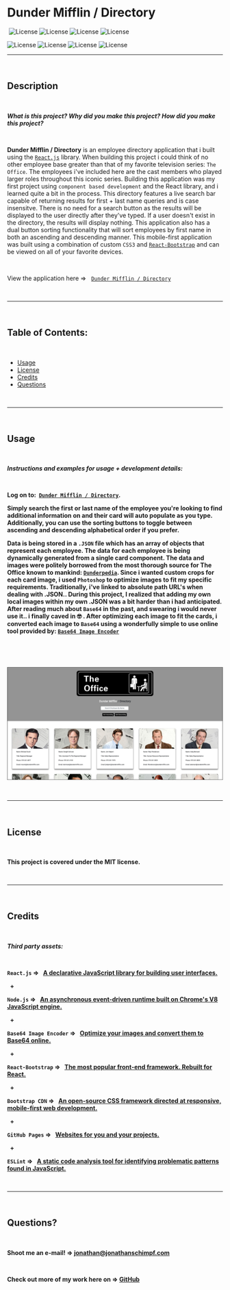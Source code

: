 # Dunder Mifflin / Directory


‎
‎‎![License](https://img.shields.io/static/v1?label=License&message=MIT&color=brightgreen) 
![License](https://img.shields.io/static/v1?label=Language&message=JavaScript&color=yellow)
![License](https://img.shields.io/static/v1?label=Library&message=React.js&color=pink) 
![License](https://img.shields.io/static/v1?label=Environment&message=Node.js&color=red)


![License](https://img.shields.io/static/v1?label=Encoding.Scheme&message=Base64&color=blueviolet)
![License](https://img.shields.io/static/v1?label=Language&message=HTML5&color=orange) ![License](https://img.shields.io/static/v1?label=Language&message=CSS3&color=blue) ![License](https://img.shields.io/static/v1?label=Framework&message=React-Bootstrap&color=green) 
  

  ---
  
  <p>&nbsp;<p>
    

## Description 

<p>&nbsp;<p>

<strong><em>What is this project? Why did you make this project? How did you make this project?</strong></em>

<p>&nbsp;<p>

<strong>Dunder Mifflin / Directory</strong> is an employee directory application that i built using the [`React.js`](https://reactjs.org/) library. When building this project i could think of no other employee base greater than that of my favorite television series: `The Office`. The employees i've included here are the cast members who played larger roles throughout this iconic series. Building this application was my first project using `component based development` and the React library, and i learned quite a bit in the process. This directory features a live search bar capable of returning results for first + last name queries and is case insensitve. There is no need for a search button as the results will be displayed to the user directly after they've typed. If a user doesn't exist in the directory, the results will display nothing. This application also has a dual button sorting functionality that will sort employees by first name in both an ascending and descending manner. This mobile-first application was built using a combination of custom `CSS3` and [`React-Bootstrap`](https://react-bootstrap.github.io/) and can be viewed on all of your favorite devices.

<p>&nbsp;<p>


View the application here =>‏‏‎ ‎‏‏‎ ‎‏‏‎ ‎‏‏[`Dunder Mifflin / Directory`](https://jonathanschimpf.github.io/Employee-Directory-ReactJS/)


<p>&nbsp;<p>


---

<p>&nbsp;<p>


## Table of Contents: 

<p>&nbsp;<p>

* [Usage](#usage)
* [License](#license)
* [Credits](#credits)
* [Questions](#questions)

<p>&nbsp;<p>

---


<p>&nbsp;<p>


## Usage


<p>&nbsp;<p>


<strong><em>Instructions and examples for usage + development details:</strong></em>

<p>&nbsp;<p>


<strong>Log on to:‏‏‎<strong> ‎‏‏‎ ‎‎‏‏[`Dunder Mifflin / Directory`](https://jonathanschimpf.github.io/Employee-Directory-ReactJS/). 

Simply search the first or last name of the employee you're looking to find additional information on and their card will auto populate as you type. Additionally, you can use the sorting buttons to toggle between ascending and descending alphabetical order if you prefer. 

Data is being stored in a `.JSON` file which has an array of objects that represent each employee. The data for each employee is being dynamically generated from a single card component. The data and images were politely borrowed from the most thorough source for The Office known to mankind: [`Dunderpedia`](https://theoffice.fandom.com/wiki/Main_Page). Since i wanted custom crops for each card image, i used `Photoshop` to optimize images to fit my specific requirements. Traditionally, i've linked to absolute path URL's when dealing with .JSON.. During this project, I realized that adding my own local images within my own .JSON was a bit harder than i had anticipated. After reading much about `Base64` in the past, and swearing i would never use it.. i finally caved in 🤓 . After optimizing each image to fit the cards, i converted each image to `Base64` using a wonderfully simple to use online tool provided by: [`Base64 Image Encoder`](https://www.base64-image.de/)





<p>&nbsp;<p>



<p>&nbsp;<p>


[![IMAGE](public/readme_content/dunder.mifflin.directory_screengrab.jpg)](https://jonathanschimpf.github.io/Employee-Directory-ReactJS/) 


<p>&nbsp;<p>


--- 


<!-- <p>&nbsp;<p>



[![IMAGE](public/assets/images/screengrab_2.jpg)](https://onlineoffline-budget-app.herokuapp.com/) 


<p>&nbsp;<p>
 


---

<p>&nbsp;</p>
<p align= "center"><img src="public/assets/images/Online_Offline_Budget_Tool_Final.gif" alt="animated" href="https://onlineoffline-budget-app.herokuapp.com/" /></p>
<p>&nbsp;</p>   


--- -->



<p>&nbsp;<p>


## License


<p>&nbsp;<p>


This project is covered under the MIT license. 


<p>&nbsp;<p>


---


<p>&nbsp;<p>


## Credits


<p>&nbsp;<p>


<strong><em>Third party assets:</strong></em>


<p>&nbsp;<p>


`React.js` =>‏‏‎ ‎ ‏‏‎ ‎[A declarative JavaScript library for building user interfaces.](https://reactjs.org/)



<p>&nbsp;‏‏‎‏‏‎ ‎<strong>+</strong></p>



`Node.js` =>‏‏‎ ‎ ‏‏‎ ‎[An asynchronous event-driven runtime built on Chrome's V8 JavaScript engine.](https://nodejs.org/en/)



<p>&nbsp;‏‏‎‏‏‎ ‎<strong>+</strong></p>


`Base64 Image Encoder` =>‏‏‎ ‎ ‏‏‎ ‎[Optimize your images and convert them to Base64 online.](https://www.base64-image.de/)



<p>&nbsp;‏‏‎‏‏‎ ‎<strong>+</strong></p>



`React-Bootstrap` =>‏‏‎ ‎ ‏‏‎ ‎[The most popular front-end framework. Rebuilt for React.](https://react-bootstrap.github.io/)



<p>&nbsp;‏‏‎‏‏‎ ‎<strong>+</strong></p>


`Bootstrap CDN` =>‏‏‎ ‎ ‏‏‎ ‎[An open-source CSS framework directed at responsive, mobile-first web development.](https://getbootstrap.com/)



<p>&nbsp;‏‏‎‏‏‎ ‎<strong>+</strong></p>



`GitHub Pages` =>‏‏‎ ‎ ‏‏‎ ‎[Websites for you and your projects.](https://pages.github.com/)


<p>&nbsp;‏‏‎‏‏‎ ‎<strong>+</strong></p>



`ESLint` =>‏‏‎ ‎ ‏‏‎ ‎[A static code analysis tool for identifying problematic patterns found in JavaScript.](https://eslint.org/)




<p>&nbsp;<p>


---


<p>&nbsp;<p>


## Questions?


<p>&nbsp;<p>


Shoot me an e-mail! => jonathan@jonathanschimpf.com

<p>&nbsp;<p>


Check out more of my work here on =>
[GitHub](http://github.com/jonathanschimpf)

<p>&nbsp;<p>





